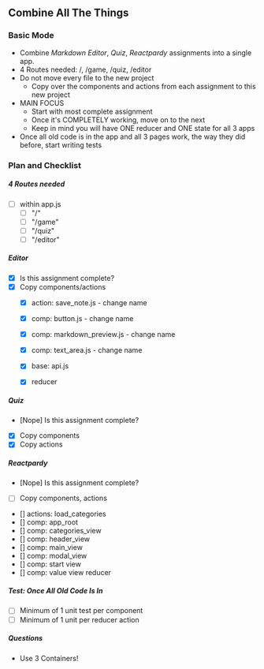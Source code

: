 ## Combine All The Things

### Basic Mode
- Combine _Markdown Editor_, _Quiz_, _Reactpardy_ assignments into a single app.
- 4 Routes needed: /, /game, /quiz, /editor
- Do not move every file to the new project
  - Copy over the components and actions from each assignment to this new project
- MAIN FOCUS
  - Start with most complete assignment
  - Once it's COMPLETELY working, move on to the next
  - Keep in mind you will have ONE reducer and ONE state for all 3 apps
- Once all old code is in the app and all 3 pages work, the way they did before, start writing tests

### Plan and Checklist
##### 4 Routes needed
- [ ] within app.js
  - [ ] "/"
  - [ ] "/game"
  - [ ] "/quiz"
  - [ ] "/editor"

##### Editor
- [X] Is this assignment complete?
- [X] Copy components/actions
  - [X] action: save_note.js - change name
  - [X] comp: button.js - change name
  - [X] comp: markdown_preview.js - change name
  - [X] comp: text_area.js - change name
  - [X] base: api.js
  - [X] reducer


##### Quiz
- [Nope] Is this assignment complete?
- [X] Copy components
- [X] Copy actions

##### Reactpardy
- [Nope] Is this assignment complete?
- [ ] Copy components, actions
- [] actions: load_categories
- [] comp: app_root
- [] comp: categories_view
- [] comp: header_view
- [] comp: main_view
- [] comp: modal_view
- [] comp: start view
- [] comp: value view
reducer
##### Test: Once All Old Code Is In
- [ ] Minimum of 1 unit test per component
- [ ] Minimum of 1 unit per reducer action

##### Questions
- Use 3 Containers!
